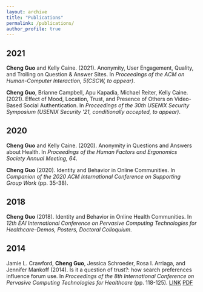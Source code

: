 ```yaml
---
layout: archive
title: "Publications"
permalink: /publications/
author_profile: true
---
```

## 2021
**Cheng Guo** and Kelly Caine. (2021). Anonymity, User Engagement, Quality, and Trolling on Question & Answer Sites. In *Proceedings of the ACM on Human-Computer Interaction, 5(CSCW, to appear)*.

**Cheng Guo**, Brianne Campbell, Apu Kapadia, Michael Reiter, Kelly Caine. (2021). Effect of Mood, Location, Trust, and Presence of Others on Video-Based Social Authentication. In *Proceedings of the 30th USENIX Security Symposium (USENIX Security '21, conditionally accepted, to appear)*.
## 2020
**Cheng Guo** and Kelly Caine. (2020). Anonymity in Questions and Answers about Health. In *Proceedings of the Human Factors and Ergonomics Society Annual Meeting, 64*.

**Cheng Guo** (2020). Identity and Behavior in Online Communities. In *Companion of the 2020 ACM International Conference on Supporting Group Work* (pp. 35-38).
## 2018
**Cheng Guo** (2018). Identity and Behavior in Online Health Communities. In *12th EAI International Conference on Pervasive Computing Technologies for Healthcare–Demos, Posters, Doctoral Colloquium*.
## 2014
Jamie L. Crawford, **Cheng Guo**, Jessica Schroeder, Rosa I. Arriaga, and Jennifer Mankoff (2014). Is it a question of trust?: how search preferences influence forum use. In *Proceedings of the 8th International Conference on Pervasive Computing Technologies for Healthcare* (pp. 118-125). <a class='btn--research' href='https://dl.acm.org/citation.cfm?id=2686910'>LINK</a> <a class='btn--research' href='/psevasivehealth_14.pdf'>PDF</a>

